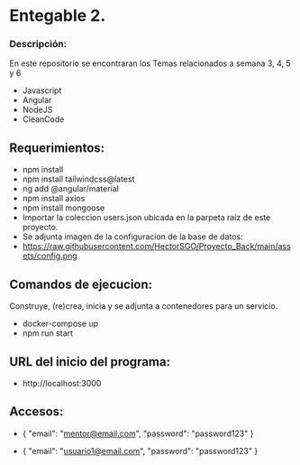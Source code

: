 # Entegable 2.
### Descripción:

En este repositorio se encontraran los Temas relacionados a semana 3, 4, 5 y 6
+ Javascript
+ Angular
+ NodeJS
+ CleanCode

## Requerimientos:

+ npm install
+ npm install tailwindcss@latest
+ ng add @angular/material
+ npm install axios
+ npm install mongoose
+ Importar la coleccion users.json ubicada en la parpeta raiz de este proyecto.
+ Se adjunta imagen de la configuracion de la base de datos:
+ https://raw.githubusercontent.com/HectorSGO/Proyecto_Back/main/assets/config.png


## Comandos de ejecucion:

Construye, (re)crea, inicia y se adjunta a contenedores para un servicio.
+ docker-compose up
+ npm run start

## URL del inicio del programa:

+ http://localhost:3000

## Accesos:

+ {
    "email": "mentor@email.com",
    "password": "password123"
}

+ {
    "email": "usuario1@email.com",
    "password": "password123"
}